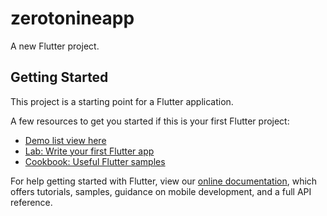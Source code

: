 # zerotonineapp

A new Flutter project.

## Getting Started

This project is a starting point for a Flutter application.

A few resources to get you started if this is your first Flutter project:
- [Demo list view here](https://github.com/phuocding/ZerotoNineProject/blob/old-team-votes-app/lib/listview112218.md)
- [Lab: Write your first Flutter app](https://flutter.io/docs/get-started/codelab)
- [Cookbook: Useful Flutter samples](https://flutter.io/docs/cookbook)

For help getting started with Flutter, view our 
[online documentation](https://flutter.io/docs), which offers tutorials, 
samples, guidance on mobile development, and a full API reference.
